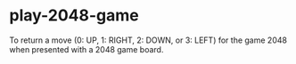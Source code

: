 # play-2048-game
To return a move (0: UP, 1: RIGHT, 2: DOWN, or 3: LEFT) for the game 2048 when presented with a 2048 game board.
